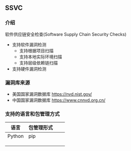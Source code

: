 ## SSVC

### 介绍
软件供应链安全检查(Software Supply Chain Security Checks)

- 支持软件漏洞检测
  - 支持根据项目扫描
  - 支持本地实际环境扫描
  - 支持层级依赖链扫描
- 支持硬件漏洞检测

### 漏洞库来源

- 美国国家漏洞数据库 https://nvd.nist.gov/
- 中国国家漏洞数据库 https://www.cnnvd.org.cn/

### 支持的语言和包管理方式

| 语言   | 包管理形式 |      |      |
| ------ | ---------- | ---- | ---- |
| Python | pip        |      |      |
|        |            |      |      |
|        |            |      |      |
|        |            |      |      |

